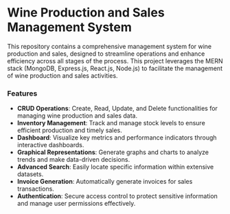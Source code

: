 # Wine Production and Sales Management System

This repository contains a comprehensive management system for wine production and sales, designed to streamline operations and enhance efficiency across all stages of the process.
This project leverages the MERN stack (MongoDB, Express.js, React.js, Node.js) to facilitate the management of wine production and sales activities. 
### Features
- **CRUD Operations**: Create, Read, Update, and Delete functionalities for managing wine production and sales data.
- **Inventory Management**: Track and manage stock levels to ensure efficient production and timely sales.
- **Dashboard**: Visualize key metrics and performance indicators through interactive dashboards.
- **Graphical Representations**: Generate graphs and charts to analyze trends and make data-driven decisions.
- **Advanced Search**: Easily locate specific information within extensive datasets.
- **Invoice Generation**: Automatically generate invoices for sales transactions.
- **Authentication**: Secure access control to protect sensitive information and manage user permissions effectively.
